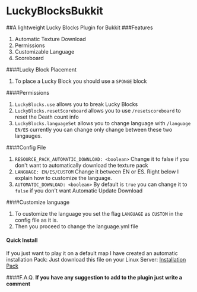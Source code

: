 # LuckyBlocksBukkit
##A lightweight Lucky Blocks Plugin for Bukkit 
###Features
1. Automatic Texture Download
2. Permissions
3. Customizable Language
4. Scoreboard

####Lucky Block Placement
1. To place a Lucky Block you should use a `SPONGE` block

####Permissions
1. `LuckyBlocks.use` allows you to break Lucky Blocks
2. `LuckyBlocks.resetScoreboard` allows you to use `/resetscoreboard` to reset the Death count info
3. `LuckyBlocks.languageSet` allows you to change language with `/language EN/ES` currently you can change only change between these two langauges.

####Config File
1. `RESOURCE_PACK_AUTOMATIC_DOWNLOAD: <boolean>` Change it to false if you don't want to automatically download the texture pack
2. `LANGUAGE: EN/ES/CUSTOM` Change it between EN or ES. Right below I explain how to customize the language.
3. `AUTOMATIC_DOWNLOAD: <boolean>` By default is `true` you can change it to `false` if you don't want Automatic Update Download

####Customize language
1. To customize the language you set the flag `LANGUAGE` as `CUSTOM` in the config file as it is.
2. Then you proceed to change the language.yml file

#### Quick Install
If you just want to play it on a default map I have created an automatic installation Pack:
Just download this file on your Linux Server: [Installation Pack](https://raw.githubusercontent.com/josegrobles/LuckyBlocksDeployment/master/DeployServer.sh)

####F.A.Q.
**If you have any suggestion to add to the plugin just write a comment**
